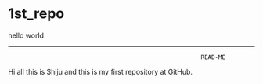 # 1st_repo
hello world
***********************************************************************************************************************************
                                                           READ-ME
Hi all this is Shiju and this is my first repository at GitHub.
